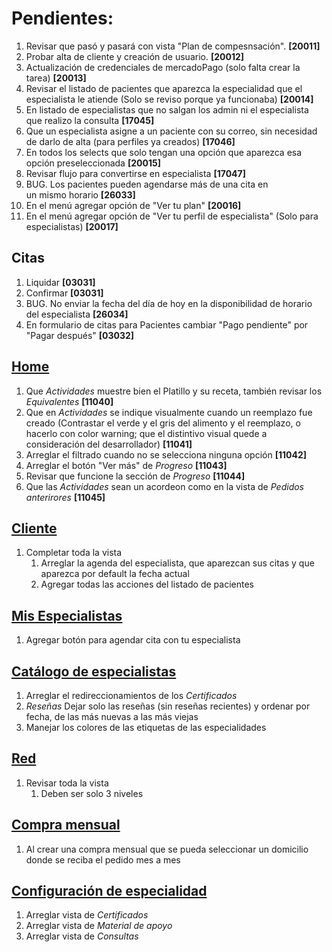 # Pendientes:

1. Revisar que pasó y pasará con vista "Plan de compesnsación". **[20011]**
2. Probar alta de cliente y creación de usuario. **[20012]**
3. Actualización de credenciales de mercadoPago (solo falta crear la tarea) **[20013]**
4. Revisar el listado de pacientes que aparezca la especialidad que el especialista le atiende (Solo se reviso porque ya funcionaba) **[20014]**
5. En listado de especialistas que no salgan los admin ni el especialista que realizo la consulta **[17045]**
6. Que un especialista asigne a un paciente con su correo, sin necesidad de darlo de alta (para perfiles ya creados) **[17046]**
7. En todos los selects que solo tengan una opción que aparezca esa opción preseleccionada **[20015]**
8. Revisar flujo para convertirse en especialista **[17047]**
9. BUG. Los pacientes pueden agendarse más de una cita en un mismo horario **[26033]**
10. En el menú agregar opción de "Ver tu plan" **[20016]**
11. En el menú agregar opción de "Ver tu perfil de especialista" (Solo para especialistas) **[20017]**

## Citas

1. Liquidar **[03031]**
2. Confirmar **[03031]**
3. BUG. No enviar la fecha del día de hoy en la disponibilidad de horario del especialista **[26034]**
4. En formulario de citas para Pacientes cambiar "Pago pendiente" por "Pagar después" **[03032]**

## [Home](https://www.multinature.mx/home/)

1. Que _Actividades_ muestre bien el Platillo y su receta, también revisar los _Equivalentes_ **[11040]**
2. Que en _Actividades_ se indique visualmente cuando un reemplazo fue creado (Contrastar el verde y el gris del alimento y el reemplazo, o hacerlo con color warning; que el distintivo visual quede a consideración del desarrollador) **[11041]**
3. Arreglar el filtrado cuando no se selecciona ninguna opción **[11042]**
4. Arreglar el botón "Ver más" de _Progreso_ **[11043]**
5. Revisar que funcione la sección de _Progreso_ **[11044]**
6. Que las _Actividades_ sean un acordeon como en la vista de _Pedidos anterirores_ **[11045]**

## [Cliente](https://www.multinature.mx/customers/)

1. Completar toda la vista
   1. Arreglar la agenda del especialista, que aparezcan sus citas y que aparezca por default la fecha actual
   2. Agregar todas las acciones del listado de pacientes

## [Mis Especialistas](https://www.multinature.mx/my-specialists/)

1. Agregar botón para agendar cita con tu especialista

## [Catálogo de especialistas](https://www.multinature.mx/specialists-catalog/profile/eb003fcf-fcf1-4da0-b003-35afd7198844/)

1. Arreglar el redireccionamientos de los _Certificados_
2. _Reseñas_ Dejar solo las reseñas (sin reseñas recientes) y ordenar por fecha, de las más nuevas a las más viejas
3. Manejar los colores de las etiquetas de las especialidades

## [Red](https://www.multinature.mx/network/)

1. Revisar toda la vista
   1. Deben ser solo 3 niveles

## [Compra mensual](https://www.multinature.mx/monthly-purchase/your-selection/)

1. Al crear una compra mensual que se pueda seleccionar un domicilio donde se reciba el pedido mes a mes

## [Configuración de especialidad](https://www.multinature.mx/specialist/settings/)

1. Arreglar vista de _Certificados_
2. Arreglar vista de _Material de apoyo_
3. Arreglar vista de _Consultas_
